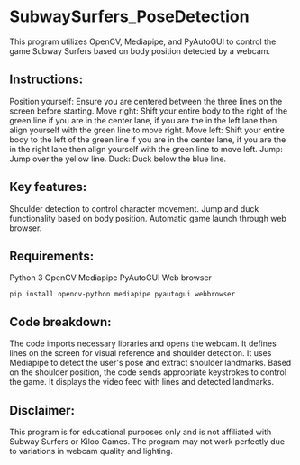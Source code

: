 # SubwaySurfers_PoseDetection
This program utilizes OpenCV, Mediapipe, and PyAutoGUI to control the game Subway Surfers based on body position detected by a webcam.

## Instructions:
Position yourself: Ensure you are centered between the three lines on the screen before starting.
Move right: Shift your entire body to the right of the green line if you are in the center lane, if you are the in the left lane then align yourself with the green line to move right.
Move left: Shift your entire body to the left of the green line if you are in the center lane, if you are the in the right lane then align yourself with the green line to move left.
Jump: Jump over the yellow line.
Duck: Duck below the blue line.

## Key features:
Shoulder detection to control character movement.
Jump and duck functionality based on body position.
Automatic game launch through web browser.

## Requirements:
Python 3
OpenCV
Mediapipe
PyAutoGUI
Web browser
```
pip install opencv-python mediapipe pyautogui webbrowser
```
## Code breakdown:
The code imports necessary libraries and opens the webcam.
It defines lines on the screen for visual reference and shoulder detection.
It uses Mediapipe to detect the user's pose and extract shoulder landmarks.
Based on the shoulder position, the code sends appropriate keystrokes to control the game.
It displays the video feed with lines and detected landmarks.

## Disclaimer:
This program is for educational purposes only and is not affiliated with Subway Surfers or Kiloo Games. The program may not work perfectly due to variations in webcam quality and lighting.

